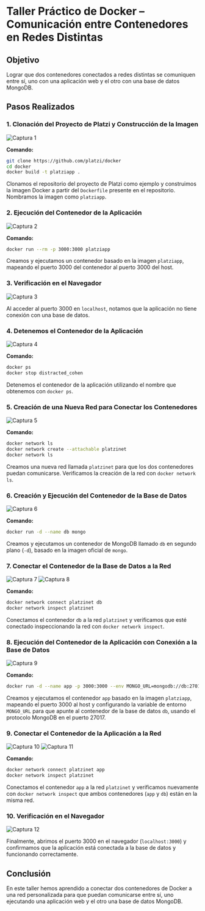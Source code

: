# Taller Práctico de Docker – Comunicación entre Contenedores en Redes Distintas

## Objetivo

Lograr que dos contenedores conectados a redes distintas se comuniquen entre sí, uno con una aplicación web y el otro con una base de datos MongoDB.

## Pasos Realizados

### 1. Clonación del Proyecto de Platzi y Construcción de la Imagen

![Captura 1](./screens/1.jpeg)

**Comando:**
```bash
git clone https://github.com/platzi/docker
cd docker
docker build -t platziapp .
```

Clonamos el repositorio del proyecto de Platzi como ejemplo y construimos la imagen Docker a partir del `Dockerfile` presente en el repositorio. Nombramos la imagen como `platziapp`.

### 2. Ejecución del Contenedor de la Aplicación

![Captura 2](./screens/2.jpeg)

**Comando:**
```bash
docker run --rm -p 3000:3000 platziapp
```

Creamos y ejecutamos un contenedor basado en la imagen `platziapp`, mapeando el puerto 3000 del contenedor al puerto 3000 del host.

### 3. Verificación en el Navegador

![Captura 3](./screens/3.jpeg)

Al acceder al puerto 3000 en `localhost`, notamos que la aplicación no tiene conexión con una base de datos.

### 4. Detenemos el Contenedor de la Aplicación

![Captura 4](./screens/4.jpeg)

**Comando:**
```bash
docker ps
docker stop distracted_cohen
```

Detenemos el contenedor de la aplicación utilizando el nombre que obtenemos con `docker ps`.

### 5. Creación de una Nueva Red para Conectar los Contenedores

![Captura 5](./screens/5.jpeg)

**Comando:**
```bash
docker network ls
docker network create --attachable platzinet
docker network ls
```

Creamos una nueva red llamada `platzinet` para que los dos contenedores puedan comunicarse. Verificamos la creación de la red con `docker network ls`.

### 6. Creación y Ejecución del Contenedor de la Base de Datos

![Captura 6](./screens/6.jpeg)

**Comando:**
```bash
docker run -d --name db mongo
```

Creamos y ejecutamos un contenedor de MongoDB llamado `db` en segundo plano (`-d`), basado en la imagen oficial de `mongo`.

### 7. Conectar el Contenedor de la Base de Datos a la Red

![Captura 7](./screens/7.jpeg)
![Captura 8](./screens/8.jpeg)

**Comando:**
```bash
docker network connect platzinet db
docker network inspect platzinet
```

Conectamos el contenedor `db` a la red `platzinet` y verificamos que esté conectado inspeccionando la red con `docker network inspect`.

### 8. Ejecución del Contenedor de la Aplicación con Conexión a la Base de Datos

![Captura 9](./screens/9.jpeg)

**Comando:**
```bash
docker run -d --name app -p 3000:3000 --env MONGO_URL=mongodb://db:27017/test platziapp
```

Creamos y ejecutamos el contenedor `app` basado en la imagen `platziapp`, mapeando el puerto 3000 al host y configurando la variable de entorno `MONGO_URL` para que apunte al contenedor de la base de datos `db`, usando el protocolo MongoDB en el puerto 27017.

### 9. Conectar el Contenedor de la Aplicación a la Red

![Captura 10](./screens/10.jpeg)
![Captura 11](./screens/11.jpeg)

**Comando:**
```bash
docker network connect platzinet app
docker network inspect platzinet
```

Conectamos el contenedor `app` a la red `platzinet` y verificamos nuevamente con `docker network inspect` que ambos contenedores (`app` y `db`) están en la misma red.

### 10. Verificación en el Navegador

![Captura 12](./screens/12.jpeg)

Finalmente, abrimos el puerto 3000 en el navegador (`localhost:3000`) y confirmamos que la aplicación está conectada a la base de datos y funcionando correctamente.

## Conclusión

En este taller hemos aprendido a conectar dos contenedores de Docker a una red personalizada para que puedan comunicarse entre sí, uno ejecutando una aplicación web y el otro una base de datos MongoDB.